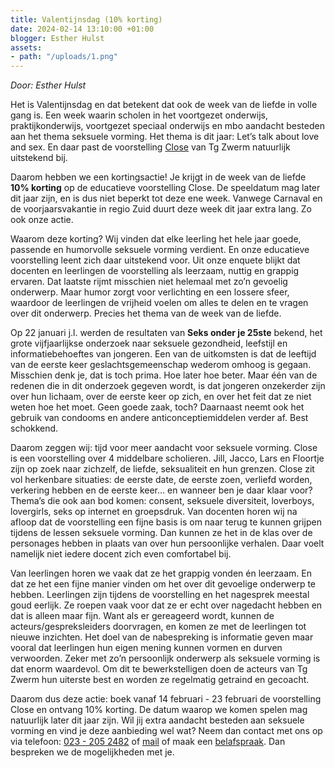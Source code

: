 ```yaml
---
title: Valentijnsdag (10% korting)
date: 2024-02-14 13:10:00 +01:00
blogger: Esther Hulst
assets:
- path: "/uploads/1.png"
---
```


*Door: Esther Hulst*

Het is Valentijnsdag en dat betekent dat ook de week van de liefde in volle gang is. Een week waarin scholen in het voortgezet onderwijs, praktijkonderwijs, voortgezet speciaal onderwijs en mbo aandacht besteden aan het thema seksuele vorming. Het thema is dit jaar: Let’s talk about love and sex. En daar past de voorstelling [Close](https://www.opde1sterij.nl/theatergroep-zwerm/close/) van Tg Zwerm natuurlijk uitstekend bij.

Daarom hebben we een kortingsactie! Je krijgt in de week van de liefde **10% korting** op de educatieve voorstelling Close. De speeldatum mag later dit jaar zijn, en is dus niet beperkt tot deze ene week. Vanwege Carnaval en de voorjaarsvakantie in regio Zuid duurt deze week dit jaar extra lang. Zo ook onze actie.

Waarom deze korting? Wij vinden dat elke leerling het hele jaar goede, passende en humorvolle seksuele vorming verdient. En onze educatieve voorstelling leent zich daar uitstekend voor. Uit onze enquete blijkt dat docenten en leerlingen de voorstelling als leerzaam, nuttig en grappig ervaren. Dat laatste rijmt misschien niet helemaal met zo’n gevoelig onderwerp. Maar humor zorgt voor verlichting en een lossere sfeer, waardoor de leerlingen de vrijheid voelen om alles te delen en te vragen over dit onderwerp. Precies het thema van de week van de liefde.

Op 22 januari j.l. werden de resultaten van **Seks onder je 25ste** bekend, het grote vijfjaarlijkse onderzoek naar seksuele gezondheid, leefstijl en informatiebehoeftes van jongeren. Een van de uitkomsten is dat de leeftijd van de eerste keer geslachtsgemeenschap wederom omhoog is gegaan. Misschien denk je, dat is toch prima. Hoe later hoe beter. Maar één van de redenen die in dit onderzoek gegeven wordt, is dat jongeren onzekerder zijn over hun lichaam, over de eerste keer op zich, en over het feit dat ze niet weten hoe het moet. Geen goede zaak, toch? Daarnaast neemt ook het gebruik van condooms en andere anticonceptiemiddelen verder af. Best schokkend.

Daarom zeggen wij: tijd voor meer aandacht voor seksuele vorming. Close is een voorstelling over 4 middelbare scholieren. Jill, Jacco, Lars en Floortje zijn op zoek naar zichzelf, de liefde, seksualiteit en hun grenzen. Close zit vol herkenbare situaties: de eerste date, de eerste zoen, verliefd worden, verkering hebben en de eerste keer… en wanneer ben je daar klaar voor? Thema’s die ook aan bod komen: consent, seksuele diversiteit, loverboys, lovergirls, seks op internet en groepsdruk. Van docenten horen wij na afloop dat de voorstelling een fijne basis is om naar terug te kunnen grijpen tijdens de lessen seksuele vorming. Dan kunnen ze het in de klas over de personages hebben in plaats van over hun persoonlijke verhalen. Daar voelt namelijk niet iedere docent zich even comfortabel bij.

Van leerlingen horen we vaak dat ze het grappig vonden én leerzaam. En dat ze het een fijne manier vinden om het over dit gevoelige onderwerp te hebben. Leerlingen zijn tijdens de voorstelling en het nagesprek meestal goud eerlijk. Ze roepen vaak voor dat ze er echt over nagedacht hebben en dat is alleen maar fijn. Want als er gereageerd wordt, kunnen de acteurs/gespreksleiders doorvragen, en komen ze met de leerlingen tot nieuwe inzichten. Het doel van de nabespreking is informatie geven maar vooral dat leerlingen hun eigen mening kunnen vormen en durven verwoorden. Zeker met zo’n persoonlijk onderwerp als seksuele vorming is dat enorm waardevol. Om dit te bewerkstelligen doen de acteurs van Tg Zwerm hun uiterste best en worden ze regelmatig getraind en gecoacht.

Daarom dus deze actie: boek vanaf 14 februari - 23 februari de voorstelling Close en ontvang 10% korting. De datum waarop we komen spelen mag natuurlijk later dit jaar zijn. Wil jij extra aandacht besteden aan seksuele vorming en vind je deze aanbieding wel wat? Neem dan contact met ons op via telefoon: <a href="tel:+31232052482" title="Bel Op de eerste rij">023 - 205 2482</a>  of [mail](mailto:boekingen@opde1sterij.nl) of maak een [belafspraak](https://calendly.com/opde1sterij/bellen-voor-meer-info). Dan bespreken we de mogelijkheden met je.